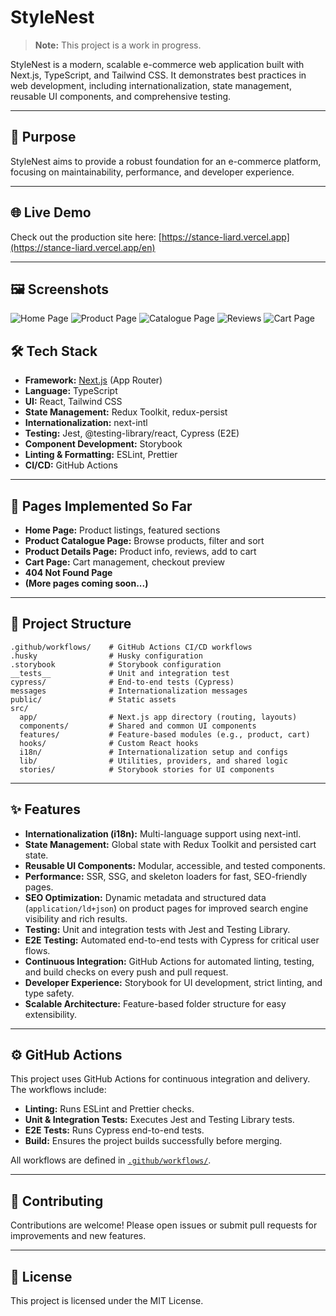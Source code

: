 # StyleNest

> **Note:** This project is a work in progress.

StyleNest is a modern, scalable e-commerce web application built with Next.js, TypeScript, and Tailwind CSS. It demonstrates best practices in web development, including internationalization, state management, reusable UI components, and comprehensive testing.

---

## 🚀 Purpose

StyleNest aims to provide a robust foundation for an e-commerce platform, focusing on maintainability, performance, and developer experience.

---

## 🌐 Live Demo

Check out the production site here: [https://stance-liard.vercel.app](https://stance-liard.vercel.app/en)

---

## 🖼️ Screenshots

![Home Page](screenshots/home.png)
![Product Page](screenshots/product.png)
![Catalogue Page](screenshots/catalogue.png)
![Reviews](screenshots/reviews.png)
![Cart Page](screenshots/cart.png)

## 🛠️ Tech Stack

- **Framework:** [Next.js](https://nextjs.org/) (App Router)
- **Language:** TypeScript
- **UI:** React, Tailwind CSS
- **State Management:** Redux Toolkit, redux-persist
- **Internationalization:** next-intl
- **Testing:** Jest, @testing-library/react, Cypress (E2E)
- **Component Development:** Storybook
- **Linting & Formatting:** ESLint, Prettier
- **CI/CD:** GitHub Actions

---

## 📄 Pages Implemented So Far

- **Home Page:** Product listings, featured sections
- **Product Catalogue Page:** Browse products, filter and sort
- **Product Details Page:** Product info, reviews, add to cart
- **Cart Page:** Cart management, checkout preview
- **404 Not Found Page**
- **(More pages coming soon...)**

---

## 📁 Project Structure

```
.github/workflows/    # GitHub Actions CI/CD workflows
.husky                # Husky configuration
.storybook            # Storybook configuration
__tests__             # Unit and integration test
cypress/              # End-to-end tests (Cypress)
messages              # Internationalization messages
public/               # Static assets
src/
  app/                # Next.js app directory (routing, layouts)
  components/         # Shared and common UI components
  features/           # Feature-based modules (e.g., product, cart)
  hooks/              # Custom React hooks
  i18n/               # Internationalization setup and configs
  lib/                # Utilities, providers, and shared logic
  stories/            # Storybook stories for UI components
```

---

## ✨ Features

- **Internationalization (i18n):** Multi-language support using next-intl.
- **State Management:** Global state with Redux Toolkit and persisted cart state.
- **Reusable UI Components:** Modular, accessible, and tested components.
- **Performance:** SSR, SSG, and skeleton loaders for fast, SEO-friendly pages.
- **SEO Optimization:** Dynamic metadata and structured data (`application/ld+json`) on product pages for improved search engine visibility and rich results.
- **Testing:** Unit and integration tests with Jest and Testing Library.
- **E2E Testing:** Automated end-to-end tests with Cypress for critical user flows.
- **Continuous Integration:** GitHub Actions for automated linting, testing, and build checks on every push and pull request.
- **Developer Experience:** Storybook for UI development, strict linting, and type safety.
- **Scalable Architecture:** Feature-based folder structure for easy extensibility.

---

## ⚙️ GitHub Actions

This project uses GitHub Actions for continuous integration and delivery. The workflows include:

- **Linting:** Runs ESLint and Prettier checks.
- **Unit & Integration Tests:** Executes Jest and Testing Library tests.
- **E2E Tests:** Runs Cypress end-to-end tests.
- **Build:** Ensures the project builds successfully before merging.

All workflows are defined in [`.github/workflows/`](.github/workflows/).

---

## 🤝 Contributing

Contributions are welcome! Please open issues or submit pull requests for improvements and new features.

---

## 📄 License

This project is licensed under the MIT License.
